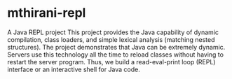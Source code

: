 # mthirani-repl
A Java REPL project
This project provides the Java capability of dynamic compilation, class loaders, and simple lexical analysis (matching nested structures). The project demonstrates that Java can be extremely dynamic. Servers use this technology all the time to reload classes without having to restart the server program. Thus, we build a read-eval-print loop (REPL) interface or an interactive shell for Java code.


